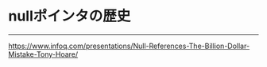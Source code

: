 
# nullポインタの歴史

---
https://www.infoq.com/presentations/Null-References-The-Billion-Dollar-Mistake-Tony-Hoare/
